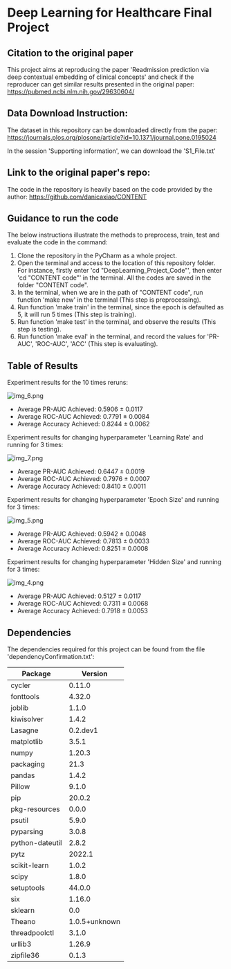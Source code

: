 # Deep Learning for Healthcare Final Project


## Citation to the original paper
This project aims at reproducing the paper 'Readmission prediction via deep contextual embedding of clinical concepts' and check if the reproducer can get similar results presented in the original paper:
https://pubmed.ncbi.nlm.nih.gov/29630604/


## Data Download Instruction:
The dataset in this repository can be downloaded directly from the paper:
https://journals.plos.org/plosone/article?id=10.1371/journal.pone.0195024

In the session 'Supporting information', we can download the 'S1_File.txt'

## Link to the original paper's repo:
The code in the repository is heavily based on the code provided by the author:
https://github.com/danicaxiao/CONTENT


## Guidance to run the code

The below instructions illustrate the methods to preprocess, train, test and evaluate the code in the command:

1. Clone the repository in the PyCharm as a whole project.
2. Open the terminal and access to the location of this repository folder. For instance, firstly enter 'cd "DeepLearning_Project_Code"', then enter 'cd "CONTENT code"' in the terminal. All the codes are saved in the folder "CONTENT code".
3. In the terminal, when we are in the path of "CONTENT code", run function 'make new' in the terminal (This step is preprocessing).
4. Run function 'make train' in the terminal, since the epoch is defaulted as 5, it will run 5 times (This step is training).
5. Run function 'make test' in the terminal, and observe the results (This step is testing).
6. Run function 'make eval' in the terminal, and record the values for 'PR-AUC', 'ROC-AUC', 'ACC' (This step is evaluating).


## Table of Results

Experiment results for the 10 times reruns:

![img_6.png](img_6.png)



- Average PR-AUC Achieved: 0.5906 ± 0.0117
- Average ROC-AUC Achieved: 0.7791 ± 0.0084
- Average Accuracy Achieved: 0.8244 ± 0.0062


Experiment results for changing hyperparameter 'Learning Rate' and running for 3 times:

![img_7.png](img_7.png)


- Average PR-AUC Achieved: 0.6447 ± 0.0019
- Average ROC-AUC Achieved: 0.7976 ± 0.0007
- Average Accuracy Achieved: 0.8410 ± 0.0011


Experiment results for changing hyperparameter 'Epoch Size' and running for 3 times:

![img_5.png](img_5.png)

- Average PR-AUC Achieved: 0.5942 ± 0.0048
- Average ROC-AUC Achieved: 0.7813 ± 0.0033
- Average Accuracy Achieved: 0.8251 ± 0.0008


Experiment results for changing hyperparameter 'Hidden Size' and running for 3 times:

![img_4.png](img_4.png)

- Average PR-AUC Achieved: 0.5127 ± 0.0117
- Average ROC-AUC Achieved: 0.7311 ± 0.0068
- Average Accuracy Achieved: 0.7918 ± 0.0053


## Dependencies

The dependencies required for this project can be found from the file 'dependencyConfirmation.txt':

| Package             |  Version   | 
| ------------------- | ---------- | 
| cycler              | 0.11.0     | 
| fonttools           | 4.32.0     | 
| joblib              | 1.1.0      | 
| kiwisolver          | 1.4.2      | 
| Lasagne             | 0.2.dev1   | 
| matplotlib          | 3.5.1      | 
| numpy               | 1.20.3     | 
| packaging           | 21.3       | 
| pandas              | 1.4.2      | 
| Pillow              | 9.1.0      | 
| pip                 | 20.0.2     | 
| pkg-resources       | 0.0.0      | 
| psutil              | 5.9.0      | 
| pyparsing           | 3.0.8      | 
| python-dateutil     | 2.8.2      | 
| pytz                | 2022.1     | 
| scikit-learn        | 1.0.2      | 
| scipy               | 1.8.0      | 
| setuptools          | 44.0.0     | 
| six                 | 1.16.0     | 
| sklearn             | 0.0        | 
| Theano              | 1.0.5+unknown | 
| threadpoolctl       | 3.1.0      | 
| urllib3             | 1.26.9     | 
| zipfile36           | 0.1.3      | 
